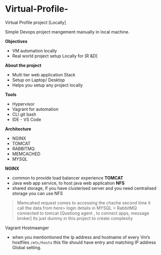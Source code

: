 # Virtual-Profile-
Virtual Profile project [Locally]

Simple Devops project mangement manually in local machine.

**Objectives**
- VM automation locally
- Real world project setup Locally for [R &D]

**About the project**
- Multi tier web application Stack
- Setup on Laptop/ Desktop
- Helps you setup any project locally

**Tools**
- Hypervisor
- Vagrant for automation
- CLI git bash
- IDE - VS Code


**Architecture**
- NGINX
- TOMCAT
- RABBITMQ
- MEMCACHED
- MYSQL

 **NGINX** 
 - common to provide load balancer experience 
 **TOMCAT**
 - Java web app service, to host java web application
**NFS**
 - shared storage, If you have clusterised server and you need centralised storage you can use NFS
 >Memcahed request comes to accessing the chache second time it call the data from here>
> login details in MYSQL >
RabbitMQ connected to tomcat [Quetiong agent , to connect apps, message broker] Its just dummy in this project to create complexity


Vagrant Hostmaanger
- when you mentiontioned the Ip address and hostname of every Vm’s hostfiles `/etc/hosts` this file should have entry and matching IP address
Global setting.
